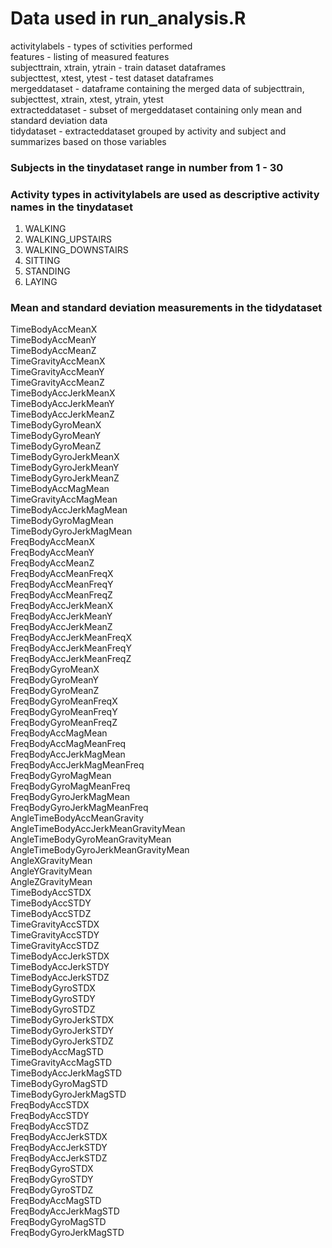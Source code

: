 # Data used in run_analysis.R
  
activitylabels - types of sctivities performed  
features - listing of measured features  
subjecttrain, xtrain, ytrain - train dataset dataframes  
subjecttest, xtest, ytest - test dataset dataframes  
mergeddataset - dataframe containing the merged data of subjecttrain, subjecttest, xtrain, xtest, ytrain, ytest  
extracteddataset - subset of mergeddataset containing only mean and standard deviation data  
tidydataset - extracteddataset grouped by activity and subject and summarizes based on those variables  

### Subjects in the tinydataset range in number from 1 - 30

### Activity types in activitylabels are used as descriptive activity names in the tinydataset

1. WALKING  
2. WALKING_UPSTAIRS  
3. WALKING_DOWNSTAIRS  
4. SITTING  
5. STANDING  
6. LAYING  

### Mean and standard deviation measurements in the tidydataset

TimeBodyAccMeanX  
TimeBodyAccMeanY  
TimeBodyAccMeanZ  
TimeGravityAccMeanX  
TimeGravityAccMeanY  
TimeGravityAccMeanZ  
TimeBodyAccJerkMeanX  
TimeBodyAccJerkMeanY  
TimeBodyAccJerkMeanZ  
TimeBodyGyroMeanX  
TimeBodyGyroMeanY  
TimeBodyGyroMeanZ  
TimeBodyGyroJerkMeanX  
TimeBodyGyroJerkMeanY  
TimeBodyGyroJerkMeanZ  
TimeBodyAccMagMean  
TimeGravityAccMagMean  
TimeBodyAccJerkMagMean  
TimeBodyGyroMagMean  
TimeBodyGyroJerkMagMean  
FreqBodyAccMeanX  
FreqBodyAccMeanY  
FreqBodyAccMeanZ  
FreqBodyAccMeanFreqX  
FreqBodyAccMeanFreqY  
FreqBodyAccMeanFreqZ  
FreqBodyAccJerkMeanX  
FreqBodyAccJerkMeanY  
FreqBodyAccJerkMeanZ  
FreqBodyAccJerkMeanFreqX  
FreqBodyAccJerkMeanFreqY  
FreqBodyAccJerkMeanFreqZ  
FreqBodyGyroMeanX  
FreqBodyGyroMeanY  
FreqBodyGyroMeanZ  
FreqBodyGyroMeanFreqX  
FreqBodyGyroMeanFreqY  
FreqBodyGyroMeanFreqZ  
FreqBodyAccMagMean  
FreqBodyAccMagMeanFreq  
FreqBodyAccJerkMagMean  
FreqBodyAccJerkMagMeanFreq  
FreqBodyGyroMagMean  
FreqBodyGyroMagMeanFreq  
FreqBodyGyroJerkMagMean  
FreqBodyGyroJerkMagMeanFreq  
AngleTimeBodyAccMeanGravity  
AngleTimeBodyAccJerkMeanGravityMean  
AngleTimeBodyGyroMeanGravityMean  
AngleTimeBodyGyroJerkMeanGravityMean  
AngleXGravityMean  
AngleYGravityMean  
AngleZGravityMean  
TimeBodyAccSTDX  
TimeBodyAccSTDY  
TimeBodyAccSTDZ  
TimeGravityAccSTDX  
TimeGravityAccSTDY  
TimeGravityAccSTDZ  
TimeBodyAccJerkSTDX  
TimeBodyAccJerkSTDY  
TimeBodyAccJerkSTDZ  
TimeBodyGyroSTDX  
TimeBodyGyroSTDY  
TimeBodyGyroSTDZ  
TimeBodyGyroJerkSTDX  
TimeBodyGyroJerkSTDY  
TimeBodyGyroJerkSTDZ  
TimeBodyAccMagSTD  
TimeGravityAccMagSTD  
TimeBodyAccJerkMagSTD  
TimeBodyGyroMagSTD  
TimeBodyGyroJerkMagSTD  
FreqBodyAccSTDX  
FreqBodyAccSTDY  
FreqBodyAccSTDZ  
FreqBodyAccJerkSTDX  
FreqBodyAccJerkSTDY  
FreqBodyAccJerkSTDZ  
FreqBodyGyroSTDX  
FreqBodyGyroSTDY  
FreqBodyGyroSTDZ  
FreqBodyAccMagSTD  
FreqBodyAccJerkMagSTD  
FreqBodyGyroMagSTD  
FreqBodyGyroJerkMagSTD  